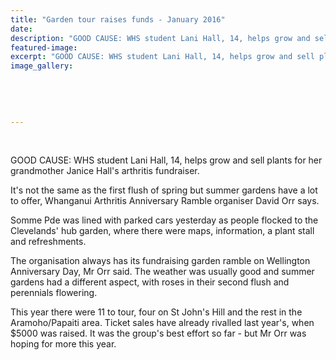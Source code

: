 ```yaml
---
title: "Garden tour raises funds - January 2016"
date: 
description: "GOOD CAUSE: WHS student Lani Hall, 14, helps grow and sell plants for her grandmother Janice Hall's arthritis fundraiser, Wanganui Chronicle article on 26/1/16..."
featured-image: 
excerpt: "GOOD CAUSE: WHS student Lani Hall, 14, helps grow and sell plants for her grandmother Janice Hall's arthritis fundraiser, Wanganui Chronicle article on 26/1/16..."
image_gallery:
	
	
	
	
	
---
```


<p>&nbsp;</p>
<p>GOOD CAUSE: WHS student Lani Hall, 14, helps grow and sell plants for her grandmother Janice Hall's arthritis fundraiser.</p>
<p>It's not the same as the first flush of spring but summer gardens have a lot to offer, Whanganui Arthritis Anniversary Ramble organiser David Orr says.</p>
<p>Somme Pde was lined with parked cars yesterday as people flocked to the Clevelands' hub garden, where there were maps, information, a plant stall and refreshments.</p>
<p>The organisation always has its fundraising garden ramble on Wellington Anniversary Day, Mr Orr said. The weather was usually good and summer gardens had a different aspect, with roses in their second flush and perennials flowering.</p>
<p>This year there were 11 to tour, four on St John's Hill and the rest in the Aramoho/Papaiti area. Ticket sales have already rivalled last year's, when $5000 was raised. It was the group's best effort so far - but Mr Orr was hoping for more this year.</p>

